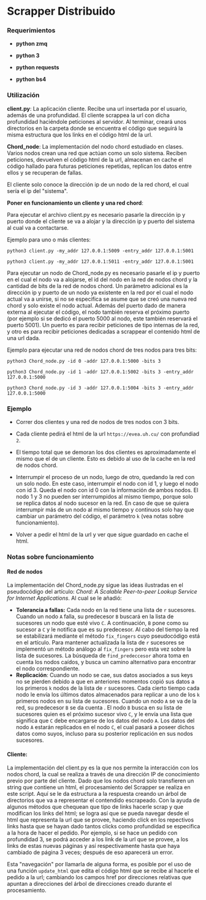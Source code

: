 # Scrapper Distribuido

### Requerimientos

- **python zmq**

- **python 3**


- **python requests**

- **python bs4**

### Utilización

**client.py**: La aplicación cliente. Recibe una url insertada por el usuario, además de una profundidad. El cliente scrappea la url con dicha profundidad haciéndole peticiones al servidor. Al terminar, creará unos directorios en la carpeta donde se encuentra el código que seguirá la misma estructura que los links en el código html de la url. 

**Chord_node**: La implementación del nodo chord estudiado en clases. Varios nodos crean una red que actúan como un solo sistema. Reciben peticiones, devuelven el código html de la url, almacenan en cache el código hallado para futuras peticiones repetidas, replican los datos entre ellos y se recuperan de fallas.

El cliente solo conoce la dirección ip de un nodo de la red chord, el cual sería el ip del "sistema".

**Poner en funcionamiento un cliente y una red chord**:

Para ejecutar el archivo client.py es necesario pasarle la dirección ip y puerto donde el cliente se va a alojar y la dirección ip y puerto del sistema al cual va a contactarse.

Ejemplo para uno o más clientes:

```
python3 client.py -my_addr 127.0.0.1:5009 -entry_addr 127.0.0.1:5001
```

```
python3 client.py -my_addr 127.0.0.1:5011 -entry_addr 127.0.0.1:5001
```



Para ejecutar un nodo de Chord_node.py es necesario pasarle el ip y puerto en el cual el nodo va a alojarse, el id del nodo en la red de nodos chord y la cantidad de bits de la red de nodos chord. Un parámetro adicional es la dirección ip y puerto de un nodo ya existente en la red por el cual el nodo actual va a unirse, si no se especifica se asume que se creó una nueva red chord y solo existe el nodo actual. Además del puerto dado de manera externa al ejecutar el código, el nodo también reserva el próximo puerto (por ejemplo si se dedicó el puerto 5000 al nodo, este también reservará el puerto 5001). Un puerto es para recibir peticiones de tipo internas de la red, y otro es para recibir peticiones dedicadas a scrappear el contenido html de una url dada.

Ejemplo para ejecutar una red de nodos chord de tres nodos para tres bits:

```
python3 Chord_node.py -id 0 -addr 127.0.0.1:5000 -bits 3
```

```
python3 Chord_node.py -id 1 -addr 127.0.0.1:5002 -bits 3 -entry_addr 127.0.0.1:5000
```

```
python3 Chord_node.py -id 3 -addr 127.0.0.1:5004 -bits 3 -entry_addr 127.0.0.1:5000
```

### Ejemplo

- Correr dos clientes y una red de nodos de tres nodos con 3 bits.

- Cada cliente pedirá el html de la url `https://evea.uh.cu/` con profundiad `2`.

- El tiempo total que se demoran los dos clientes es aproximadamente el mismo que el de un cliente. Esto es debido al uso de la cache en la red de nodos chord.

- Interrumpir el proceso de un nodo, luego de otro, quedando la red con un solo nodo. En este caso, interrumpir el nodo con id 1, y luego el nodo con id 3. Queda el nodo con id 0 con la información de ambos nodos. El nodo 1 y 3 no pueden ser interrumpidos al mismo tiempo, porque solo se replica datos al nodo sucesor en la red. En caso de que se quiera interrumpir más de un nodo al mismo tiempo y continuos solo hay que cambiar un parámetro del código, el parámetro `k` (vea notas sobre funcionamiento).
- Volver a pedir el html de la url y ver que sigue guardado en cache el html.

### Notas sobre funcionamiento

#### Red de nodos

La implementación del Chord_node.py sigue las ideas ilustradas en el pseudocódigo del artículo: *Chord: A Scalable Peer-to-peer Lookup Service for Internet Applications*. Al cual se le añadió:

- **Tolerancia a fallas:** Cada nodo en la red tiene una lista de `r` sucesores. Cuando un nodo `A` falla, su predecesor `B` buscará en la lista de sucesores un nodo que esté vivo `C`. A continuación, `B` pone como su sucesor a `C` y le notifica que es su predecesor. Al cabo del tiempo la red se estabilizará mediante el método `fix_fingers` cuyo pseudocódigo está en el artículo. Para mantener actualizada la lista de `r` sucesores se implementó un método análogo al `fix_fingers` pero esta vez sobre la lista de sucesores. La búsqueda de `find_predeccesor` ahora toma en cuenta los nodos caídos, y  busca un camino alternativo para encontrar el nodo correspondiente.
- **Replicación**: Cuando un nodo se cae, sus datos asociados a sus keys no se pierden debido a que en anteriores momentos copió sus datos a los primeros `k` nodos de la lista de `r` sucesores.  Cada cierto tiempo cada nodo le envía los últimos datos almacenados para replicar a uno de los `k` primeros nodos en su lista de sucesores. Cuando un nodo `A` se va de la red,  su predecesor `B` se da cuenta . El nodo `B` busca en su lista de sucesores  quien es el próximo sucesor vivo `C`, y le envía una  lista que significa que `C` debe encargarse de los datos del nodo `A`. Los  datos del nodo `A` estarán replicados en el nodo `C`, el cual pasará a poseer dichos datos como suyos, incluso para su posterior replicación en sus nodos sucesores.

#### Cliente:


La implementación del client.py es la que nos permite la interacción con los nodos chord, la cual se realiza a través de una dirección IP de conocimiento previo por parte del cliente. Dado que los nodos chord solo transfieren un string que contiene un html, el procesamiento del Scrapper se realiza en este script. Aquí se le da estructura a la respuesta creando un árbol de directorios que va a representar el contendido escrapeado. Con la ayuda de algunos métodos que chequean que tipo de links hacerle scrap y que modifican los links del html; se logra así que se pueda navegar desde el html que representa la url que se provee, haciendo click en los repectivos links hasta que se hayan dado tantos clicks como profundidad se especifica a la hora de hacer el pedido. Por ejemplo, si se hace un pedido con profundidad 3, se podrá acceder a los link de la url que se provee, a los links de estas nuevas páginas y así respectivamente hasta que haya cambiado de página 3 veces; después de eso aparecerá un error.

Esta "navegación" por llamarla de alguna forma, es posible por el uso de una función `update_html` que edita el código html que se recibe al hacerle el pedido a la url; cambiando los campos href por direcciones relativas que apuntan a direcciones del árbol de direcciones creado durante el procesamiento.

